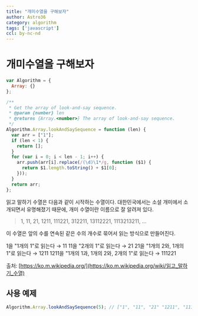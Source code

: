 ```yaml
---
title: "개미수열을 구해보자"
author: Astro36
category: algorithm
tags: ['javascript']
ccl: by-nc-nd
---
```


# 개미수열을 구해보자

```javascript
var Algorithm = {
  Array: {}
};

/**
 * Get the array of look-and-say sequence.
 * @param {number} len
 * @returns {Array.<number>} The array of look-and-say sequence.
 */
Algorithm.Array.lookAndSaySequence = function (len) {
  var arr = ["1"];
  if (len < 1) {
    return [];
  }
  for (var i = 0; i < len - 1; i++) {
    arr.push(arr[i].replace(/(\d)\1*/g, function ($1) {
      return $1.length.toString() + $1[0];
    }));
  }
  return arr;
};
```

읽고 말하기 수열은 다음과 같이 시작하는 수열이다. 대한민국에서는 소설 개미에서 소개되면서 유명해졌기 때문에, 개미 수열이란 이름으로 잘 알려져 있다.

> 1, 11, 21, 1211, 111221, 312211, 13112221, 1113213211, ...

이 수열은 앞의 수를 연속된 같은 수의 개수로 묶어서 읽는 방식으로 만들어진다.

1을 "1개의 1"로 읽는다 → 11
11을 "2개의 1"로 읽는다 → 21
21을 "1개의 2와, 1개의 1"로 읽는다 → 1211
1211을 "1개의 1과, 1개의 2와, 2개의 1"로 읽는다 → 111221

출처: [https://ko.m.wikipedia.org/](https://ko.m.wikipedia.org/wiki/읽고_말하기_수열)

## 사용 예제

```javascript
Algorithm.Array.lookAndSaySequence(5); // ["1", "11", "21" "1211", "111221"];
```
